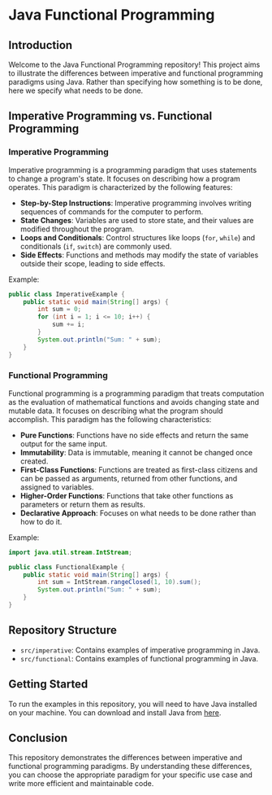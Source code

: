 # Java Functional Programming

## Introduction

Welcome to the Java Functional Programming repository! This project aims to illustrate the differences between imperative and functional programming paradigms using Java. Rather than specifying how something is to be done, here we specify what needs to be done.

## Imperative Programming vs. Functional Programming

### Imperative Programming

Imperative programming is a programming paradigm that uses statements to change a program's state. It focuses on describing how a program operates. This paradigm is characterized by the following features:

- **Step-by-Step Instructions**: Imperative programming involves writing sequences of commands for the computer to perform.
- **State Changes**: Variables are used to store state, and their values are modified throughout the program.
- **Loops and Conditionals**: Control structures like loops (`for`, `while`) and conditionals (`if`, `switch`) are commonly used.
- **Side Effects**: Functions and methods may modify the state of variables outside their scope, leading to side effects.

Example:
```java
public class ImperativeExample {
    public static void main(String[] args) {
        int sum = 0;
        for (int i = 1; i <= 10; i++) {
            sum += i;
        }
        System.out.println("Sum: " + sum);
    }
}
```

### Functional Programming

Functional programming is a programming paradigm that treats computation as the evaluation of mathematical functions and avoids changing state and mutable data. It focuses on describing what the program should accomplish. This paradigm has the following characteristics:

- **Pure Functions**: Functions have no side effects and return the same output for the same input.
- **Immutability**: Data is immutable, meaning it cannot be changed once created.
- **First-Class Functions**: Functions are treated as first-class citizens and can be passed as arguments, returned from other functions, and assigned to variables.
- **Higher-Order Functions**: Functions that take other functions as parameters or return them as results.
- **Declarative Approach**: Focuses on what needs to be done rather than how to do it.

Example:
```java
import java.util.stream.IntStream;

public class FunctionalExample {
    public static void main(String[] args) {
        int sum = IntStream.rangeClosed(1, 10).sum();
        System.out.println("Sum: " + sum);
    }
}
```

## Repository Structure

- `src/imperative`: Contains examples of imperative programming in Java.
- `src/functional`: Contains examples of functional programming in Java.

## Getting Started

To run the examples in this repository, you will need to have Java installed on your machine. You can download and install Java from [here](https://www.oracle.com/java/technologies/javase-jdk11-downloads.html).

## Conclusion

This repository demonstrates the differences between imperative and functional programming paradigms. By understanding these differences, you can choose the appropriate paradigm for your specific use case and write more efficient and maintainable code.
